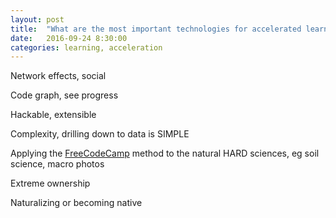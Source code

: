 ```yaml
---
layout: post
title:  "What are the most important technologies for accelerated learning?"
date:   2016-09-24 8:30:00
categories: learning, acceleration
---
```

Network effects, social

Code graph, see progress

Hackable, extensible

Complexity, drilling down to data is SIMPLE

Applying the [FreeCodeCamp](https://github.com/FreeCodeCamp/FreeCodeCamp) method to the natural HARD sciences, eg soil science, macro photos

Extreme ownership

Naturalizing or becoming native
